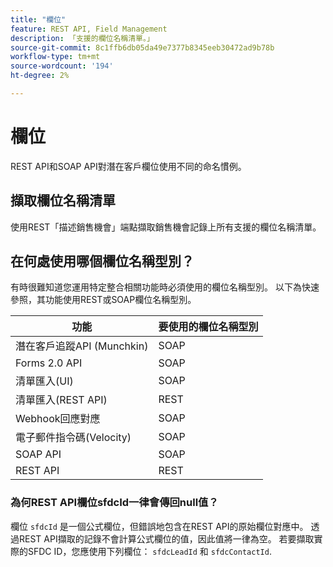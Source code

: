 ```yaml
---
title: "欄位"
feature: REST API, Field Management
description: 「支援的欄位名稱清單。」
source-git-commit: 8c1ffb6db05da49e7377b8345eeb30472ad9b78b
workflow-type: tm+mt
source-wordcount: '194'
ht-degree: 2%

---
```



# 欄位

REST API和SOAP API對潛在客戶欄位使用不同的命名慣例。

## 擷取欄位名稱清單

使用REST「描述銷售機會」端點擷取銷售機會記錄上所有支援的欄位名稱清單。

## 在何處使用哪個欄位名稱型別？

有時很難知道您運用特定整合相關功能時必須使用的欄位名稱型別。 以下為快速參照，其功能使用REST或SOAP欄位名稱型別。

| 功能 | 要使用的欄位名稱型別 |
|--- |--- |
| 潛在客戶追蹤API (Munchkin) | SOAP |
| Forms 2.0 API | SOAP |
| 清單匯入(UI) | SOAP |
| 清單匯入(REST API) | REST |
| Webhook回應對應 | SOAP |
| 電子郵件指令碼(Velocity) | SOAP |
| SOAP API | SOAP |
| REST API | REST |

### 為何REST API欄位sfdcId一律會傳回null值？

欄位 `sfdcId` 是一個公式欄位，但錯誤地包含在REST API的原始欄位對應中。 透過REST API擷取的記錄不會計算公式欄位的值，因此值將一律為空。 若要擷取實際的SFDC ID，您應使用下列欄位： `sfdcLeadId` 和 `sfdcContactId`.
